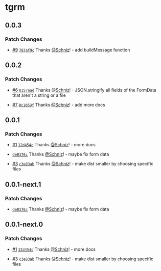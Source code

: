 # tgrm

## 0.0.3

### Patch Changes

- [#9](https://github.com/Schniz/tgrm/pull/9) [`787af9c`](https://github.com/Schniz/tgrm/commit/787af9c64084311089c76a08e1ed8c1824a3acbd) Thanks [@Schniz](https://github.com/Schniz)! - add buildMessage function

## 0.0.2

### Patch Changes

- [#6](https://github.com/Schniz/tgrm/pull/6) [`0357aad`](https://github.com/Schniz/tgrm/commit/0357aad2d5a2dbf5f2eb5c939fabeb3ab6c997b4) Thanks [@Schniz](https://github.com/Schniz)! - JSON.stringify all fields of the FormData that aren't a string or a file

- [#7](https://github.com/Schniz/tgrm/pull/7) [`8c1d69f`](https://github.com/Schniz/tgrm/commit/8c1d69fadd6540302af97459f4e1ebb057a9feba) Thanks [@Schniz](https://github.com/Schniz)! - add more docs

## 0.0.1

### Patch Changes

- [#1](https://github.com/Schniz/tgrm/pull/1) [`12d454c`](https://github.com/Schniz/tgrm/commit/12d454c1c874190ab6ee4a721392f59395463e83) Thanks [@Schniz](https://github.com/Schniz)! - more docs

- [`de0176c`](https://github.com/Schniz/tgrm/commit/de0176c987716623757aadd231752ff218505783) Thanks [@Schniz](https://github.com/Schniz)! - maybe fix form data

- [#3](https://github.com/Schniz/tgrm/pull/3) [`c3e83ab`](https://github.com/Schniz/tgrm/commit/c3e83abadacc5b7b9b98d59ec1a5bf6e6c461381) Thanks [@Schniz](https://github.com/Schniz)! - make dist smaller by choosing specific files

## 0.0.1-next.1

### Patch Changes

- [`de0176c`](https://github.com/Schniz/tgrm/commit/de0176c987716623757aadd231752ff218505783) Thanks [@Schniz](https://github.com/Schniz)! - maybe fix form data

## 0.0.1-next.0

### Patch Changes

- [#1](https://github.com/Schniz/tgrm/pull/1) [`12d454c`](https://github.com/Schniz/tgrm/commit/12d454c1c874190ab6ee4a721392f59395463e83) Thanks [@Schniz](https://github.com/Schniz)! - more docs

- [#3](https://github.com/Schniz/tgrm/pull/3) [`c3e83ab`](https://github.com/Schniz/tgrm/commit/c3e83abadacc5b7b9b98d59ec1a5bf6e6c461381) Thanks [@Schniz](https://github.com/Schniz)! - make dist smaller by choosing specific files
